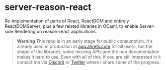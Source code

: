 # server-reason-react

Re-implementation of parts of React, ReactDOM and entirely ReactDOMServer; plus a few related libraries in OCaml, to enable Server-side Rendering on reason-react applications.

> **Warning**
> This repo is in an early stage for public consumption. It's already used in production at [app.ahrefs.com](https://app.ahrefs.com) for all users, but the shape of the libraries, some missing APIs and the non documentation makes it hard to use.
> Even with all of this, if you are still interested in it contact me via [Discord](https://discord.com/users/122441959414431745) or [Twitter](https://www.twitter.com/davesnx) where I share some of the progress.
